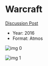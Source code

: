 # Warcraft

[Discussion Post](https://www.avsforum.com/threads/bass-eq-for-filtered-movies.2995212/post-58300676)

* Year: 2016
* Format: Atmos

![img 0](https://i.imgur.com/sAW4BZB.jpg)

![img 1](https://i.imgur.com/eHZZVY9.jpg)

